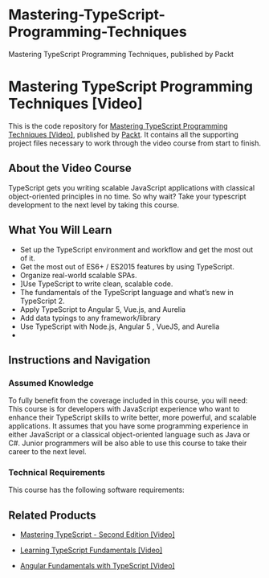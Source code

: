 # Mastering-TypeScript-Programming-Techniques
Mastering TypeScript Programming Techniques, published by Packt
# Mastering TypeScript Programming Techniques [Video]
This is the code repository for [Mastering TypeScript Programming Techniques [Video]](https://www.packtpub.com/application-development/mastering-typescript-programming-techniques-video?utm_source=github&utm_medium=repository&utm_campaign=9781787121416), published by [Packt](https://www.packtpub.com/?utm_source=github). It contains all the supporting project files necessary to work through the video course from start to finish.
## About the Video Course
TypeScript gets you writing scalable JavaScript applications with classical object-oriented principles in no time. So why wait? Take your typescript development to the next level by taking this course.

<H2>What You Will Learn</H2>
<DIV class=book-info-will-learn-text>
<UL>
<LI>Set up the TypeScript environment and workflow and get the most out of it.
<LI>Get the most out of ES6+ / ES2015 features by using TypeScript.
<LI>Organize real-world scalable SPAs.
<LI>]Use TypeScript to write clean, scalable code.
<LI>The fundamentals of the TypeScript language and what’s new in TypeScript 2.
<LI>Apply TypeScript to Angular 5, Vue.js, and Aurelia
<LI>Add data typings to any framework/library
<LI>Use TypeScript with Node.js, Angular 5 , VueJS, and Aurelia

<LI> </LI></UL></DIV>

## Instructions and Navigation
### Assumed Knowledge
To fully benefit from the coverage included in this course, you will need:<br/>
This course is for developers with JavaScript experience who want to enhance their TypeScript skills to write better, more powerful, and scalable applications. It assumes that you have some programming experience in either JavaScript or a classical object-oriented language such as Java or C#. Junior programmers will be also able to use this course to take their career to the next level.
### Technical Requirements
This course has the following software requirements:<br/>


## Related Products
* [Mastering TypeScript - Second Edition [Video]](https://www.packtpub.com/application-development/mastering-typescript-second-edition-video?utm_source=github&utm_medium=repository&utm_campaign=9781788832793)

* [Learning TypeScript Fundamentals [Video]](https://www.packtpub.com/web-development/learning-typescript-fundamentals-video?utm_source=github&utm_medium=repository&utm_campaign=9781784396190)

* [Angular Fundamentals with TypeScript [Video]](https://www.packtpub.com/application-development/angular-fundamentals-typescript-video?utm_source=github&utm_medium=repository&utm_campaign=9781788391009)

